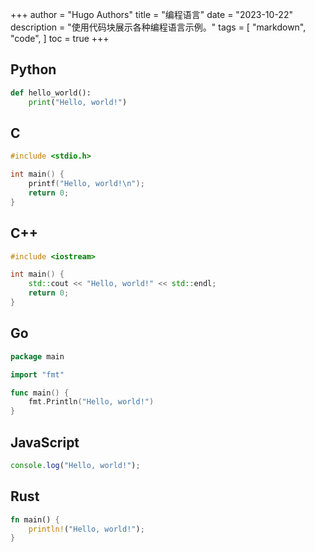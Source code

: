 +++
author = "Hugo Authors"
title = "编程语言"
date = "2023-10-22"
description = "使用代码块展示各种编程语言示例。"
tags = [
    "markdown",
    "code",
]
toc = true
+++

## Python

```python
def hello_world():
    print("Hello, world!")
```

## C

```c
#include <stdio.h>

int main() {
    printf("Hello, world!\n");
    return 0;
}
```

## C++

```cpp
#include <iostream>

int main() {
    std::cout << "Hello, world!" << std::endl;
    return 0;
}
```

## Go

```go
package main

import "fmt"

func main() {
    fmt.Println("Hello, world!")
}
```

## JavaScript

```javascript
console.log("Hello, world!");
```

## Rust

```rust
fn main() {
    println!("Hello, world!");
}
```